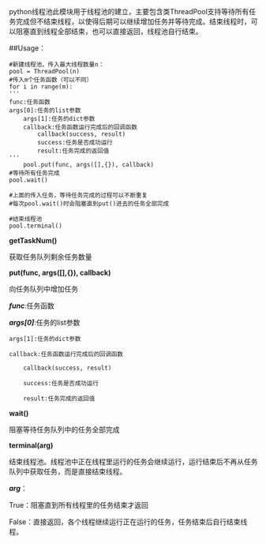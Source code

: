 python线程池此模块用于线程池的建立，主要包含类ThreadPool支持等待所有任务完成但不结束线程，以使得后期可以继续增加任务并等待完成。结束线程时，可以阻塞直到线程全部结束，也可以直接返回，线程池自行结束。

##Usage：

```
#新建线程池，传入最大线程数量n：
pool = ThreadPool(n)
#传入m个任务函数（可以不同）
for i in range(m):
'''
func:任务函数
args[0]:任务的list参数
    args[1]:任务的dict参数
    callback:任务函数运行完成后的回调函数
        callback(success, result)
        success:任务是否成功运行
        result:任务完成的返回值
'''
    pool.put(func, args([],{}), callback)
#等待所有任务完成
pool.wait()

#上面的传入任务，等待任务完成的过程可以不断重复
#每次pool.wait()时会阻塞直到put()进去的任务全部完成

#结束线程池
pool.terminal()
```
**getTaskNum()**

获取任务队列剩余任务数量

**put(func, args([],{}), callback)**

向任务队列中增加任务

***func***:任务函数

***args[0]***:任务的list参数

    args[1]:任务的dict参数

    callback:任务函数运行完成后的回调函数

        callback(success, result)

        success:任务是否成功运行

        result:任务完成的返回值

**wait()**

阻塞等待任务队列中的任务全部完成

**terminal(arg)**

结束线程池。线程池中正在线程里运行的任务会继续运行，运行结束后不再从任务队列中获取任务，而是直接结束线程。

***arg***：

True：阻塞直到所有线程里的任务结束才返回

False：直接返回，各个线程继续运行正在运行的任务，任务结束后自行结束线程。

